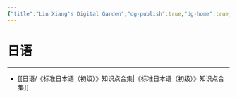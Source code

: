 ```yaml
---
{"title":"Lin Xiang's Digital Garden","dg-publish":true,"dg-home":true,"permalink":"/home/","tags":["gardenEntry"],"dgPassFrontmatter":true}
---
```



# 日语
---
- [[日语/《标准日本语（初级）》知识点合集\|《标准日本语（初级）》知识点合集]]

